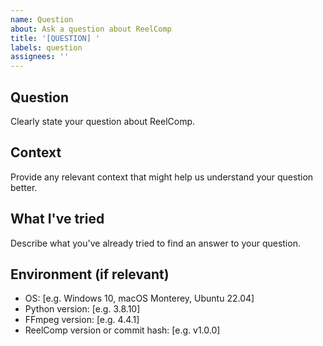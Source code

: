 ```yaml
---
name: Question
about: Ask a question about ReelComp
title: '[QUESTION] '
labels: question
assignees: ''
---
```


## Question
Clearly state your question about ReelComp.

## Context
Provide any relevant context that might help us understand your question better.

## What I've tried
Describe what you've already tried to find an answer to your question.

## Environment (if relevant)
 - OS: [e.g. Windows 10, macOS Monterey, Ubuntu 22.04]
 - Python version: [e.g. 3.8.10]
 - FFmpeg version: [e.g. 4.4.1]
 - ReelComp version or commit hash: [e.g. v1.0.0] 